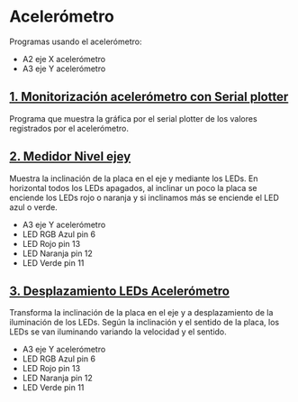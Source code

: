 # Acelerómetro
Programas usando el acelerómetro:
- A2 eje X acelerómetro
- A3 eje Y acelerómetro

## [1. Monitorización acelerómetro con Serial plotter](https://github.com/EchidnaShield/Recursos/blob/master/Didactica/Actividades_IDE_Arduino/Acelerometro/Monitorizacion_acelerometro/Monitorizacion_acelerometro.ino)
Programa que muestra la gráfica por el serial plotter de los valores registrados por el acelerómetro.

## [2. Medidor Nivel ejey](https://github.com/EchidnaShield/Recursos/blob/master/Didactica/Actividades_IDE_Arduino/Acelerometro/Nivel_Ejey/Nivel_Ejey.ino)
Muestra la inclinación de la placa en el eje y mediante los LEDs. En horizontal todos los LEDs apagados, al inclinar un poco la placa se enciende los LEDs rojo o naranja y si inclinamos más se enciende el LED azul o verde. 
- A3 eje Y acelerómetro
- LED RGB Azul pin 6
- LED Rojo pin 13
- LED Naranja pin 12
- LED Verde pin 11

## [3. Desplazamiento LEDs Acelerómetro](https://github.com/EchidnaShield/Recursos/blob/master/Didactica/Actividades_IDE_Arduino/Acelerometro/DesplazamientoLedsAcel/DesplazamientoLedsAcel.ino)
Transforma la inclinación de la placa en el eje y a desplazamiento de la iluminación de los LEDs. Según la inclinación y el sentido de la placa, los LEDs se van iluminando variando la velocidad y el sentido. 
- A3 eje Y acelerómetro
- LED RGB Azul pin 6
- LED Rojo pin 13
- LED Naranja pin 12
- LED Verde pin 11
